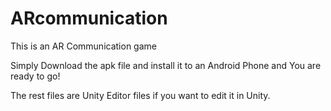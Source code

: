 # ARcommunication
This is an AR Communication game

Simply Download the apk file and install it to an Android Phone and You are ready to go!

The rest files are Unity Editor files if you want to edit it in Unity.
